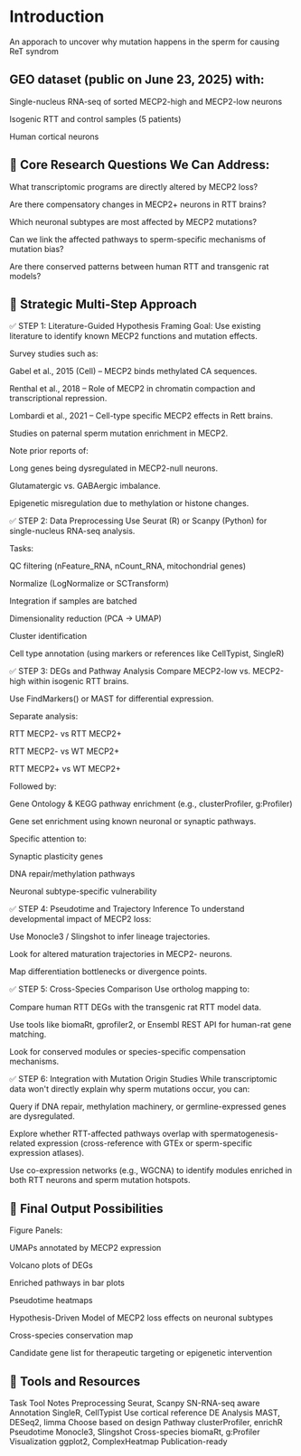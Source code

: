 # Introduction 
An apporach to uncover why mutation happens in the sperm for causing ReT syndrom
## GEO dataset (public on June 23, 2025) with:

Single-nucleus RNA-seq of sorted MECP2-high and MECP2-low neurons

Isogenic RTT and control samples (5 patients)

Human cortical neurons

## 🧠 Core Research Questions We Can Address:
What transcriptomic programs are directly altered by MECP2 loss?

Are there compensatory changes in MECP2+ neurons in RTT brains?

Which neuronal subtypes are most affected by MECP2 mutations?

Can we link the affected pathways to sperm-specific mechanisms of mutation bias?

Are there conserved patterns between human RTT and transgenic rat models?

## 🧬 Strategic Multi-Step Approach
✅ STEP 1: Literature-Guided Hypothesis Framing
Goal: Use existing literature to identify known MECP2 functions and mutation effects.

Survey studies such as:

Gabel et al., 2015 (Cell) – MECP2 binds methylated CA sequences.

Renthal et al., 2018 – Role of MECP2 in chromatin compaction and transcriptional repression.

Lombardi et al., 2021 – Cell-type specific MECP2 effects in Rett brains.

Studies on paternal sperm mutation enrichment in MECP2.

Note prior reports of:

Long genes being dysregulated in MECP2-null neurons.

Glutamatergic vs. GABAergic imbalance.

Epigenetic misregulation due to methylation or histone changes.

✅ STEP 2: Data Preprocessing
Use Seurat (R) or Scanpy (Python) for single-nucleus RNA-seq analysis.

Tasks:

QC filtering (nFeature_RNA, nCount_RNA, mitochondrial genes)

Normalize (LogNormalize or SCTransform)

Integration if samples are batched

Dimensionality reduction (PCA → UMAP)

Cluster identification

Cell type annotation (using markers or references like CellTypist, SingleR)

✅ STEP 3: DEGs and Pathway Analysis
Compare MECP2-low vs. MECP2-high within isogenic RTT brains.

Use FindMarkers() or MAST for differential expression.

Separate analysis:

RTT MECP2- vs RTT MECP2+

RTT MECP2- vs WT MECP2+

RTT MECP2+ vs WT MECP2+

Followed by:

Gene Ontology & KEGG pathway enrichment (e.g., clusterProfiler, g:Profiler)

Gene set enrichment using known neuronal or synaptic pathways.

Specific attention to:

Synaptic plasticity genes

DNA repair/methylation pathways

Neuronal subtype-specific vulnerability

✅ STEP 4: Pseudotime and Trajectory Inference
To understand developmental impact of MECP2 loss:

Use Monocle3 / Slingshot to infer lineage trajectories.

Look for altered maturation trajectories in MECP2- neurons.

Map differentiation bottlenecks or divergence points.

✅ STEP 5: Cross-Species Comparison
Use ortholog mapping to:

Compare human RTT DEGs with the transgenic rat RTT model data.

Use tools like biomaRt, gprofiler2, or Ensembl REST API for human-rat gene matching.

Look for conserved modules or species-specific compensation mechanisms.

✅ STEP 6: Integration with Mutation Origin Studies
While transcriptomic data won't directly explain why sperm mutations occur, you can:

Query if DNA repair, methylation machinery, or germline-expressed genes are dysregulated.

Explore whether RTT-affected pathways overlap with spermatogenesis-related expression (cross-reference with GTEx or sperm-specific expression atlases).

Use co-expression networks (e.g., WGCNA) to identify modules enriched in both RTT neurons and sperm mutation hotspots.

## 📘 Final Output Possibilities
Figure Panels:

UMAPs annotated by MECP2 expression

Volcano plots of DEGs

Enriched pathways in bar plots

Pseudotime heatmaps

Hypothesis-Driven Model of MECP2 loss effects on neuronal subtypes

Cross-species conservation map

Candidate gene list for therapeutic targeting or epigenetic intervention

## 🧭 Tools and Resources
Task	Tool	Notes
Preprocessing	Seurat, Scanpy	SN-RNA-seq aware
Annotation	SingleR, CellTypist	Use cortical reference
DE Analysis	MAST, DESeq2, limma	Choose based on design
Pathway	clusterProfiler, enrichR	
Pseudotime	Monocle3, Slingshot	
Cross-species	biomaRt, g:Profiler	
Visualization	ggplot2, ComplexHeatmap	Publication-ready









